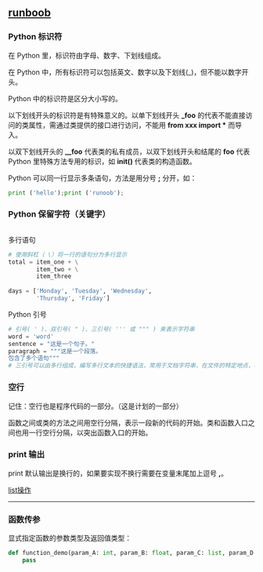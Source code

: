 ## [runboob](https://www.runoob.com/python/python-basic-syntax.html)

### Python 标识符

在 Python 里，标识符由字母、数字、下划线组成。

在 Python 中，所有标识符可以包括英文、数字以及下划线(_)，但不能以数字开头。

Python 中的标识符是区分大小写的。

以下划线开头的标识符是有特殊意义的。以单下划线开头 **_foo** 的代表不能直接访问的类属性，需通过类提供的接口进行访问，不能用 **from xxx import \*** 而导入。

以双下划线开头的 **__foo** 代表类的私有成员，以双下划线开头和结尾的 **__foo__** 代表 Python 里特殊方法专用的标识，如 **__init__()** 代表类的构造函数。

Python 可以同一行显示多条语句，方法是用分号 **;** 分开，如：

```python
print ('hello');print ('runoob');
```

### Python 保留字符（关键字）

```

```

多行语句

```python
# 使用斜杠（ \）将一行的语句分为多行显示
total = item_one + \
        item_two + \
        item_three
        
days = ['Monday', 'Tuesday', 'Wednesday',
        'Thursday', 'Friday']
```

Python 引号

```python
# 引号( ' )、双引号( " )、三引号( ''' 或 """ ) 来表示字符串
word = 'word'
sentence = "这是一个句子。"
paragraph = """这是一个段落。
包含了多个语句"""
# 三引号可以由多行组成，编写多行文本的快捷语法，常用于文档字符串，在文件的特定地点，被当做注释。
```



### 空行

记住：空行也是程序代码的一部分。（这是计划的一部分）

函数之间或类的方法之间用空行分隔，表示一段新的代码的开始。类和函数入口之间也用一行空行分隔，以突出函数入口的开始。

### print 输出

print 默认输出是换行的，如果要实现不换行需要在变量末尾加上逗号 **,**。



[list操作](https://www.runoob.com/python/python-lists.html)

---





### 函数传参

显式指定函数的参数类型及返回值类型：

```python
def function_demo(param_A: int, param_B: float, param_C: list, param_D: tuple) -> dict:
    pass
```







